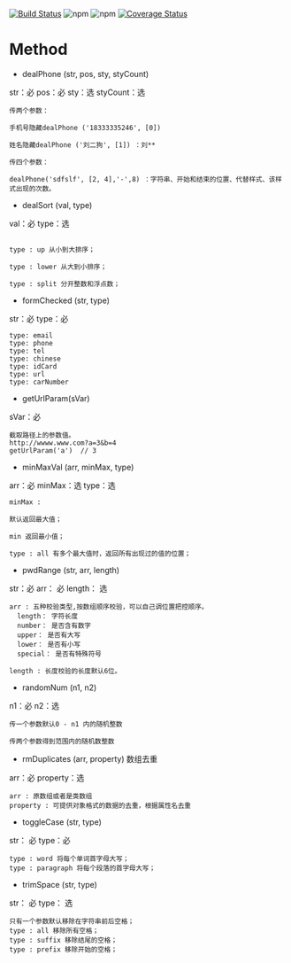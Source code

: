 
[![Build Status](https://travis-ci.com/liuyongshun/publicNpm.svg?branch=master)](https://travis-ci.com/liuyongshun/publicNpm) 
![npm](https://img.shields.io/npm/v/dev-public-tool.svg)
![npm](https://img.shields.io/npm/dw/dev-public-tool.svg)
[![Coverage Status](https://coveralls.io/repos/github/liuyongshun/publicNpm/badge.svg?branch=master)](https://coveralls.io/github/liuyongshun/publicNpm?branch=master)

# Method

- dealPhone (str, pos, sty, styCount)

str：必
pos：必
sty：选
styCount：选


```
传两个参数：

手机号隐藏dealPhone ('18333335246', [0])

姓名隐藏dealPhone ('刘二狗', [1]) ：刘**

传四个参数：

dealPhone('sdfslf', [2, 4],'-',8) ：字符串、开始和结束的位置、代替样式、该样式出现的次数。
```

- dealSort (val, type)

val：必
type：选

```

type : up 从小到大排序；

type : lower 从大到小排序；

type : split 分开整数和浮点数；

```

- formChecked (str, type)

str：必
type：必

```
type: email
type: phone
type: tel
type: chinese
type: idCard
type: url
type: carNumber

```

- getUrlParam(sVar)

sVar：必

```
截取路径上的参数值。
http://wwww.www.com?a=3&b=4
getUrlParam('a')  // 3

```

- minMaxVal (arr, minMax, type)

arr：必
minMax：选
type：选

```
minMax : 

默认返回最大值；

min 返回最小值；

type : all 有多个最大值时，返回所有出现过的值的位置；

```

- pwdRange (str, arr, length)

str：必
arr： 必
length： 选

```
arr : 五种校验类型,按数组顺序校验，可以自己调位置把控顺序。 
  length： 字符长度
  number： 是否含有数字
  upper： 是否有大写
  lower： 是否有小写
  special： 是否有特殊符号

length : 长度校验的长度默认6位。
```

- randomNum (n1, n2)

n1：必
n2：选

```
传一个参数默认0 - n1 内的随机整数

传两个参数得到范围内的随机数整数
```

- rmDuplicates (arr, property) 数组去重

arr：必
property：选


```
arr : 原数组或者是类数组
property : 可提供对象格式的数据的去重，根据属性名去重
```

- toggleCase (str, type)

str： 必
type：必

```
type : word 将每个单词首字母大写；
type : paragraph 将每个段落的首字母大写；
```

- trimSpace (str, type)

str： 必
type： 选

```
只有一个参数默认移除在字符串前后空格；
type : all 移除所有空格；
type : suffix 移除结尾的空格；
type : prefix 移除开始的空格；
```
